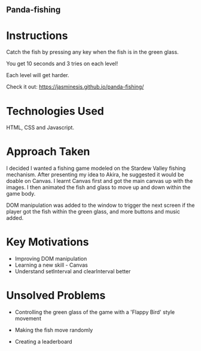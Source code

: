 ## Panda-fishing ##

# Instructions
Catch the fish by pressing any key when the fish is in the green glass.

You get 10 seconds and 3 tries on each level!

Each level will get harder.

Check it out: https://jasminesis.github.io/panda-fishing/

# Technologies Used

HTML, CSS and Javascript.

# Approach Taken

I decided I wanted a fishing game modeled on the Stardew Valley fishing mechanism. After presenting my idea to Akira, he suggested it would be doable on Canvas. I learnt Canvas first and got the main canvas up with the images. I then animated the fish and glass to move up and down within the game body.

DOM manipulation was added to the window to trigger the next screen if the player got the fish within the green glass, and more buttons and music added.

# Key Motivations

* Improving DOM manipulation
* Learning a new skill - Canvas
* Understand setInterval and clearInterval better

# Unsolved Problems

* Controlling the green glass of the game with a 'Flappy Bird' style movement

* Making the fish move randomly

* Creating a leaderboard
